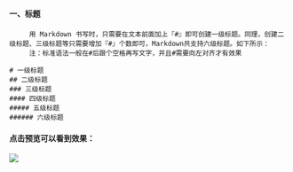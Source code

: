 #### 一、标题
         用 Markdown 书写时，只需要在文本前面加上『#』即可创建一级标题。同理，创建二级标题、三级标题等只需要增加『#』个数即可，Markdown共支持六级标题。如下所示： 
         注：标准语法一般在#后跟个空格再写文字，并且#需要向左对齐才有效果

    # 一级标题 
    ## 二级标题
    ### 三级标题
    #### 四级标题
    ##### 五级标题
    ###### 六级标题

#### 点击预览可以看到效果：
![](https://i.imgur.com/vMIz0cY.png)